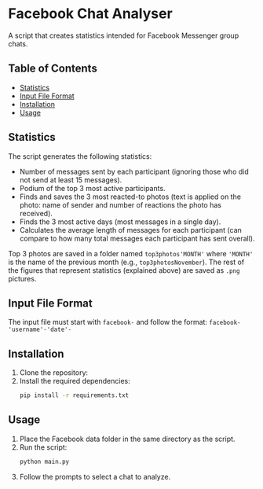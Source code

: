 # Facebook Chat Analyser

A script that creates statistics intended for Facebook Messenger group chats.

## Table of Contents
- [Statistics](#statistics)
- [Input File Format](#input-file-format)
- [Installation](#installation)
- [Usage](#usage)


## Statistics
The script generates the following statistics:
- Number of messages sent by each participant (ignoring those who did not send at least 15 messages).
- Podium of the top 3 most active participants.
- Finds and saves the 3 most reacted-to photos (text is applied on the photo: name of sender and number of reactions the photo has received).
- Finds the 3 most active days (most messages in a single day).
- Calculates the average length of messages for each participant (can compare to how many total messages each participant has sent overall).

Top 3 photos are saved in a folder named `top3photos'MONTH'` where `'MONTH'` is the name of the previous month (e.g., `top3photosNovember`). The rest of the figures that represent statistics (explained above) are saved as `.png` pictures.

## Input File Format
The input file must start with `facebook-` and follow the format:
`facebook-'username'-'date'-`

## Installation
1. Clone the repository:
2. Install the required dependencies:
    ```sh
    pip install -r requirements.txt
    ```

## Usage
1. Place the Facebook data folder in the same directory as the script.
2. Run the script:
    ```sh
    python main.py
    ```
3. Follow the prompts to select a chat to analyze.



